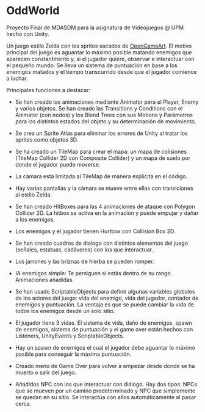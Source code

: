 # OddWorld

Proyecto Final de MDASDM para la asignatura de Videojuegos @ UPM hecho con Unity.

Un juego estilo Zelda con los sprites sacados de [OpenGameArt](https://opengameart.org/content/zelda-like-tilesets-and-sprites). El motivo principal del juego es aguantar lo máximo posible matando enemigos que aparecen constantmente y, si el jugador quiere, observar e interactuar con el pequeño mundo. Se lleva un sistema de puntuación en base a los enemigos matados y el tiempo transcurrido desde que el jugador comience a luchar.

Principales funciones a destacar:

- Se han creado las animaciones mediante Animator para el Player, Enemy y varios objetos. Se han creado las Transitions y Conditions con el Animator (con nodos) y los Blend Trees con sus Motions y Parámetros para los distintos estados del objeto y su determinación de movimiento.

- Se crea un Sprite Atlas para eliminar los errores de Unity al tratar los sprites como objetos 3D.

- Se ha creado un TileMap para crear el mapa: un mapa de colisiones (TileMap Collider 2D con Composite Collider) y un mapa de suelo por donde el jugador puede moverse.

- La cámara está limitada al TileMap de manera explícita en el código.

- Hay varias pantallas y la cámara se mueve entre ellas con transiciones al estilo Zelda.

- Se han creado HitBoxes para las 4 animaciones de ataque con Polygon Collider 2D. La hitbox se activa en la animación y puede empujar y dañar a los enemigos.

- Los enemigos y el jugador tienen Hurtbox con Collision Box 2D.

- Se han creado cuadros de dialogo con distintos elementos del juego (señales, estatuas, cadáveres) con los que interactuar.

- Los jarrones y las briznas de hierba se pueden romper.

- IA enemigos simple: Te persiguen si estás dentro de su rango. Animaciones añadidas.

- Se han usado ScriptableObjects para definir algunas variables globales de los actores del juego: vida del enemigo, vida del jugador, contador de enemigos y puntuación. La ventaja es que se puede cambiar la vida de todos los enemigos desde un solo sitio.

- El jugador tiene 3 vidas. El sistema de vida, daño de enemigos, spawn de enemigos, sistema de puntuación y el game over están hechos con Listeners, UnityEvents y ScriptableObjects.

- Hay un spawn de enemigos el cual el jugador debe aguantar lo máximo posible para conseguir la máxima puntuación.

- Creado menú de Game Over para volver a empezar desde donde se ha muerto o salir del juego.

- Añadidos NPC con los que interactuar con diálogo. Hay dos tipos: NPCs que se mueven por un camino predeterminado y NPC que simplemente se quedan en su sitio. Se interactúa con ellos automáticamente al pasar cerca.
